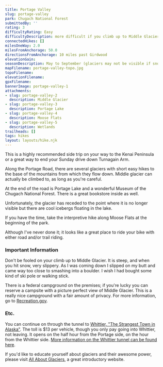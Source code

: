 ```yaml
---
title: Portage Valley
slug: portage-valley
park: Chugach National Forest
submittedBy: ''
rating: 3
difficultyRating: Easy
difficultyDescription: more difficult if you climb up to Middle Glacier
connectedHikes: []
milesOneWay: 2.0
milesFromAnchorage: 50.0
directionsFromAnchorage: 10 miles past Girdwood
elevationGain: 
seasonDescription: May to September (glaciers may not be visible if snow hasn't melted yet)
mapFilename: portage-valley-topo.jpg
topoFilename: 
elevationFilename: 
gpxFilename: 
bannerImage: portage-valley-1
attachments:
- slug: portage-valley-2
  description: Middle Glacier
- slug: portage-valley-3
  description: Portage Lake
- slug: portage-valley-4
  description: Moose Flats
- slug: portage-valley-5
  description: Wetlands
trailheads: []
tags: hikes
layout: layouts/hike.njk
---
```

This is a highly recommended side trip on your way to the Kenai Peninsula or a great way to end your Sunday drive down Turnagain Arm.

Along the Portage Road, there are several glaciers with short easy hikes to the base of the mountains from which they flow down. Middle glacier can actually be climbed to, as long as you're careful.

At the end of the road is Portage Lake and a wonderful Museum of the Chugach National Forest. There is a great bookstore inside as well.

Unfortunately, the glacier has receded to the point where it is no longer visible but there are cool icebergs floating in the lake.

If you have the time, take the interpretive hike along Moose Flats at the beginning of the park.

Although I've never done it; it looks like a great place to ride your bike with either road and/or trail riding.

### Important Information

Don't be fooled on your climb up to Middle Glacier. It is steep, and when you hit snow, very slippery. As I was coming down I slipped on my butt and came way too close to smashing into a boulder. I wish I had bought some kind of ski pole or walking stick.

There is a federal campground on the premises; if you're lucky you can reserve a campsite with a picture perfect view of Middle Glacier. This is a really nice campground with a fair amount of privacy. For more information, go to [Recreation.gov](http://recreation.gov).

### Etc.

You can continue on through the tunnel to [Whittier, "The Strangest Town in Alaska"](http://kokogiak.com/strangetown/default.asp). The toll is $13 per vehicle, though you only pay going into Whittier, not leaving. It opens on the half hour from the Portage side, on the hour from the Whittier side. [More information on the Whittier tunnel can be found here](http://www.dot.state.ak.us/creg/whittiertunnel/index.shtml).

If you'd like to educate yourself about glaciers and their awesome power, please visit [All About Glaciers](http://nsidc.org/glaciers/), a great introductory website. 